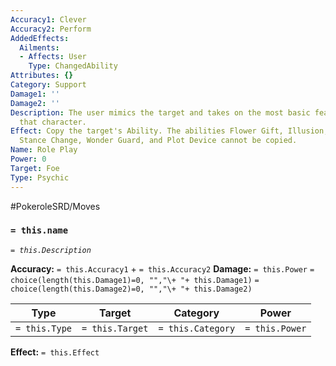 ```yaml
---
Accuracy1: Clever
Accuracy2: Perform
AddedEffects:
  Ailments:
  - Affects: User
    Type: ChangedAbility
Attributes: {}
Category: Support
Damage1: ''
Damage2: ''
Description: The user mimics the target and takes on the most basic features from
  that character.
Effect: Copy the target's Ability. The abilities Flower Gift, Illusion, Imposter,
  Stance Change, Wonder Guard, and Plot Device cannot be copied.
Name: Role Play
Power: 0
Target: Foe
Type: Psychic
---
```


#PokeroleSRD/Moves

### `= this.name`
*`= this.Description`*

**Accuracy:** `= this.Accuracy1` + `= this.Accuracy2`
**Damage:** `= this.Power` `= choice(length(this.Damage1)=0, "","\+ "+ this.Damage1)` `= choice(length(this.Damage2)=0, "","\+ "+ this.Damage2)`

| Type          | Target          | Category          | Power          |
| ------------- | --------------- | ----------------  | -------------- |
| `= this.Type` | `= this.Target` | `= this.Category` | `= this.Power` | 

**Effect:** `= this.Effect`
